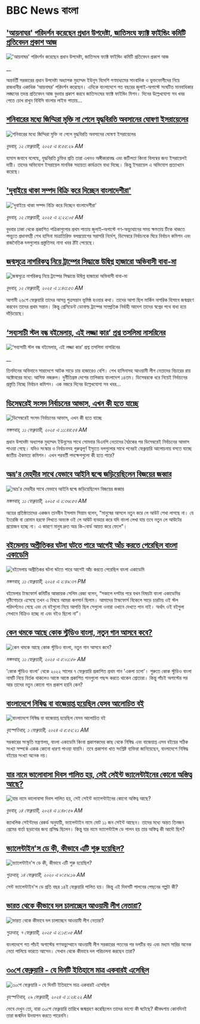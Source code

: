 # BBC News বাংলা## ['আয়নাঘর' পরিদর্শন করেছেন প্রধান উপদেষ্টা, জাতিসংঘ ফ্যাক্ট ফাইন্ডিং কমিটি প্রতিবেদন প্রকাশ আজ](https://www.bbc.co.uk/bengali/live/c1wexg52y37t?at_campaign=githubrss)!['আয়নাঘর' পরিদর্শন করেছেন প্রধান উপদেষ্টা, জাতিসংঘ ফ্যাক্ট ফাইন্ডিং কমিটি প্রতিবেদন প্রকাশ আজ](https://ichef.bbci.co.uk/ace/standard/240/cpsprodpb/6520/live/dda1b750-e916-11ef-a319-fb4e7360c4ec.jpg)__অন্তর্বর্তী সরকারের প্রধান উপদেষ্টা অধ্যাপক মুহাম্মদ ইউনূস বিদেশি গণমাধ্যমের সাংবাদিক ও ভুক্তভোগীদের নিয়ে রাজধানীর একাধিক ‘আয়নাঘর’ পরিদর্শন করেছেন। এদিকে বাংলাদেশে গত বছরের জুলাই-অগাস্টে সংঘটিত মানবাধিকার লঙ্ঘনের তদন্ত প্রতিবেদন আজ বুধবার প্রকাশ করবে জাতিসংঘের ফ্যাক্ট ফাইন্ডিং মিশন। দিনের উল্লেখযোগ্য সব খবর পেতে চোখ রাখুন বিবিসি বাংলার লাইভ পাতায়...## [শনিবারের মধ্যে জিম্মিরা মুক্তি না পেলে যুদ্ধবিরতি অবসানের ঘোষণা ইসরায়েলের](https://www.bbc.com/bengali/articles/c5yv70491y0o?at_campaign=githubrss)![শনিবারের মধ্যে জিম্মিরা মুক্তি না পেলে যুদ্ধবিরতি অবসানের ঘোষণা ইসরায়েলের](https://ichef.bbci.co.uk/ace/standard/240/cpsprodpb/d9d4/live/8ab4bb30-e8f0-11ef-bd1b-d536627785f2.jpg)_বুধবার, ১২ ফেব্রুয়ারী, ২০২৫ এ ৪:৫৫:২৯ AM_হামাস জবাবে বলেছে, যুদ্ধবিরতি চুক্তির প্রতি তারা এখনও অঙ্গীকারাবদ্ধ এবং জটিলতা কিংবা বিলম্বের জন্য ইসরায়েলই দায়ী। তাদের অভিযোগ ইসরায়েল মানবিক সহায়তা কার্যক্রমে বাধা দিচ্ছে। কিন্তু ইসরায়েল এ অভিযোগ প্রত্যাখ্যান করেছে।## ['দুবাইয়ে থাকা সম্পদ বিক্রি করে দিচ্ছেন বাংলাদেশীরা'](https://www.bbc.com/bengali/articles/cy5kzek6792o?at_campaign=githubrss)!['দুবাইয়ে থাকা সম্পদ বিক্রি করে দিচ্ছেন বাংলাদেশীরা'](https://ichef.bbci.co.uk/ace/standard/240/cpsprodpb/3f08/live/aae7cc00-e8e4-11ef-bd14-158ff4dbd2a7.jpg)_বুধবার, ১২ ফেব্রুয়ারী, ২০২৫ এ ২:২২:০৫ AM_বুধবার ঢাকা থেকে প্রকাশিত পত্রিকাগুলোর প্রথম পাতায় জুলাই–অগাস্টে গণ-অভ্যুত্থানের সময় ক্ষমতায় টিকে থাকতে পদচ্যুত প্রধানমন্ত্রী শেখ হাসিনা মাত্রাতিরিক্ত বলপ্রয়োগের সরাসরি নির্দেশ, ডিসেম্বরে নির্বাচনকে ঘিরে নির্বাচন কমিশন এবং রাজনৈতিক দলগুলোর প্রস্তুতিসহ নানা খবর ঠাঁই পেয়েছে।## [জন্মসূত্রে নাগরিকত্ব নিয়ে ট্রাম্পের সিদ্ধান্তে উদ্বিগ্ন হাজারো অভিবাসী বাবা-মা](https://www.bbc.com/bengali/articles/cd649683pzdo?at_campaign=githubrss)![জন্মসূত্রে নাগরিকত্ব নিয়ে ট্রাম্পের সিদ্ধান্তে উদ্বিগ্ন হাজারো অভিবাসী বাবা-মা](https://ichef.bbci.co.uk/ace/standard/240/cpsprodpb/f284/live/4a2c4f50-e86a-11ef-a819-277e390a7a08.jpg)_বুধবার, ১২ ফেব্রুয়ারী, ২০২৫ এ ১:৪৩:৫৩ AM_আগামী ২৬শে ফেব্রুয়ারি তাদের আসন্ন পুত্রসন্তান ভূমিষ্ঠ হওয়ার কথা। তাদের আশা ছিল মার্কিন নাগরিক হিসাবে জন্মগ্রহণ করবেন তাদের প্রথম সন্তান। কিন্তু প্রেসিডেন্ট ডোনাল্ড ট্রাম্পের সাম্প্রতিক নির্বাহী আদেশ তাদের স্বপ্নের পথে বাধা হয়ে দাঁড়িয়েছে।## [‘সব্যসাচী স্টল বন্ধ বইমেলায়, এই লজ্জা কার’ প্রশ্ন তসলিমা নাসরিনের](https://www.bbc.co.uk/bengali/live/ce8yklxnn1dt?at_campaign=githubrss)![‘সব্যসাচী স্টল বন্ধ বইমেলায়, এই লজ্জা কার’ প্রশ্ন তসলিমা নাসরিনের](https://ichef.bbci.co.uk/ace/standard/240/cpsprodpb/69ef/live/071f8570-e887-11ef-a819-277e390a7a08.jpg)__তিনদিনের অভিযানে সারাদেশে আটক সাড়ে চার হাজারেও বেশি। শেখ হাসিনাসহ আওয়ামী লীগ নেতাদের বিচারের রায় অক্টোবরের মধ্যে: আসিফ নজরুল। দুর্নীতিগ্রস্ত দেশের তালিকায় বাংলাদেশ ১৪তম। ডিসেম্বরকে ধরে নিয়েই নির্বাচনের প্রস্তুতি নিচ্ছে নির্বাচন কমিশন। এক নজরে দিনের উল্লেখযোগ্য সব খবর...## [ডিসেম্বরেই সংসদ নির্বাচনের আভাস, এখন কী হতে যাচ্ছে](https://www.bbc.com/bengali/articles/cj91d92p2epo?at_campaign=githubrss)![ডিসেম্বরেই সংসদ নির্বাচনের আভাস, এখন কী হতে যাচ্ছে](https://ichef.bbci.co.uk/ace/standard/240/cpsprodpb/7e6e/live/485c3950-e861-11ef-a819-277e390a7a08.jpg)_মঙ্গলবার, ১১ ফেব্রুয়ারী, ২০২৫ এ ১১:৪৪:৫৪ AM_প্রধান উপদেষ্টা অধ্যাপক মুহাম্মদ ইউনূসের সাথে সোমবার বিএনপি নেতাদের বৈঠকের পর ডিসেম্বরেই নির্বাচনের আভাস পাওয়া গেছে। যদিও সংস্কার ও নির্বাচনসহ গুরুত্বপূর্ণ ইস্যুতে দলগুলোর সাথে পনেরই ফেব্রুয়ারি আলোচনায় বসতে যাচ্ছে জাতীয় ঐকমত্য কমিশন। এখন পরবর্তী পদক্ষেপগুলো কী হতে পারে?## [অভ্র'র মেহদীর সাথে যেভাবে আইনি দ্বন্দ্বে জড়িয়েছিলেন বিজয়ের জব্বার](https://www.bbc.com/bengali/articles/czj3lex7p1ko?at_campaign=githubrss)![অভ্র'র মেহদীর সাথে যেভাবে আইনি দ্বন্দ্বে জড়িয়েছিলেন বিজয়ের জব্বার](https://ichef.bbci.co.uk/ace/standard/240/cpsprodpb/dee2/live/4713d970-e822-11ef-a819-277e390a7a08.jpg)_মঙ্গলবার, ১১ ফেব্রুয়ারী, ২০২৫ এ ২:৩৬:৫৩ AM_অভ্রের প্রতিষ্ঠাতাদের একজন তানবীন ইসলাম সিয়াম বলেন, "মানুষের আসলে নতুন করে লে আউট শেখা লাগছে না। যে ইংরেজি বা রোমান হরফে লিখতে অভ্যস্ত ওই লে আউট ব্যবহার করে যদি বাংলা লেখা যায় তবে নতুন লে আউটের প্রয়োজন হচ্ছে না। এ কারণে মানুষ দ্রুত অভ্র কি-বোর্ড আয়ত্ত করে ফেলে"।## [বইমেলায় অপ্রীতিকর ঘটনা ঘটতে পারে আগেই আঁচ করতে পেরেছিল বাংলা একাডেমি](https://www.bbc.com/bengali/articles/c78wgp67829o?at_campaign=githubrss)![বইমেলায় অপ্রীতিকর ঘটনা ঘটতে পারে আগেই আঁচ করতে পেরেছিল বাংলা একাডেমি](https://ichef.bbci.co.uk/ace/standard/240/cpsprodpb/3771/live/b3ea8f90-e87b-11ef-bd1b-d536627785f2.jpg)_মঙ্গলবার, ১১ ফেব্রুয়ারী, ২০২৫ এ ২:৪৯:৩৭ PM_বইমেলার টাস্কফোর্স কমিটির আহ্বায়ক সেলিম রেজা বলেন, “সকালে দশটার পরে যখন বিষয়টা বাংলা একাডেমির দৃষ্টিগোচরে এসেছে তখন এ বিষয়ে আমরা কনসার্ন ছিলাম। আমাদের টাস্কফোর্স বিকেলে সাড়ে চারটায় ওই স্টল পরিদর্শনেও গেছে এবং যে বইগুলো নিয়ে আপত্তি ছিল সেগুলো ওনারা ওখানে দেখতে পান নাই। অর্থাৎ ওই বইগুলা সেখানে বিক্রিও হচ্ছে না এবং বইও ছিলো না”।## [কেন থমকে আছে কোক স্টুডিও বাংলা, নতুন গান আসবে কবে?](https://www.bbc.com/bengali/articles/c93q6en9dw3o?at_campaign=githubrss)![কেন থমকে আছে কোক স্টুডিও বাংলা, নতুন গান আসবে কবে?](https://ichef.bbci.co.uk/ace/standard/240/cpsprodpb/7e5d/live/1b55c080-e54a-11ef-ac06-c704ef511fd5.jpg)_মঙ্গলবার, ১১ ফেব্রুয়ারী, ২০২৫ এ ৫:০১:৫৮ AM_'কোক স্টুডিও বাংলা' থেকে ২০২২ সালের ৭ ফেব্রুয়ারি প্রকাশিত প্রথম গান 'একলা চলো'। শুরুতে কোক স্টুডিও বাংলা নামটি নিয়ে বির্তক থাকলেও আস্তে আস্তে প্রকাশিত গানগুলো পছন্দ করতে থাকেন শ্রোতারা। কিন্তু পাঁচই অগাস্টের পর আর তাদের নতুন কোনো গান প্রকাশ হয়নি কেন?## [বাংলাদেশে নিষিদ্ধ বা বাজেয়াপ্ত হয়েছিল যেসব আলোচিত বই](https://www.bbc.com/bengali/articles/cv2l3d4p3d1o?at_campaign=githubrss)![বাংলাদেশে নিষিদ্ধ বা বাজেয়াপ্ত হয়েছিল যেসব আলোচিত বই](https://ichef.bbci.co.uk/ace/standard/240/cpsprodpb/274e/live/e13c45e0-b92b-11ee-ace0-c35c1b4f6d82.jpg)_বৃহস্পতিবার, ১ ফেব্রুয়ারী, ২০২৪ এ ৫:৫২:২১ AM_সরকারের সংস্কৃতি মন্ত্রণালয়, বাংলা একাডেমি কিংবা প্রকাশকদের কাছ থেকে নিষিদ্ধ এবং বাজেয়াপ্ত এসব বইয়ের সঠিক সংখ্যা সম্পর্কে একক কোনো ধারণা পাওয়া যায়নি। তবে প্রকাশনা খাত সংশ্লিষ্ট ব্যক্তিরা জানিয়েছেন, বাংলাদেশে নিষিদ্ধ বইয়ের সংখ্যা অনেক নয়।## [যার নামে ভালোবাসা দিবস পালিত হয়, সেই সেইন্ট ভ্যালেন্টাইনের কোনো অস্তিত্ব আছে?](https://www.bbc.com/bengali/articles/cek7y4x5zxyo?at_campaign=githubrss)![যার নামে ভালোবাসা দিবস পালিত হয়, সেই সেইন্ট ভ্যালেন্টাইনের কোনো অস্তিত্ব আছে?](https://ichef.bbci.co.uk/ace/standard/240/cpsprodpb/eba5/live/968acc00-ca7f-11ee-ace0-c35c1b4f6d82.jpg)_বুধবার, ১৪ ফেব্রুয়ারী, ২০২৪ এ ১:৪৮:৫৯ AM_ক্যাথলিক সেইন্টদের রেকর্ড অনুযায়ী, ভ্যালেন্টাইন নামে মোট ১১ জন সেইন্ট আছেন। তাদের মধ্যে অন্তত তিনজন প্রেমের বার্তা ছড়ানোর জন্য প্রসিদ্ধ ছিলেন। কিন্তু যার নামে ভ্যালেন্টাইন্স ডে পালন হয় তার অস্তিত্ব কী আদৌ ছিল?## [ভ্যালেন্টাইন'স ডে কী, কীভাবে এটি শুরু হয়েছিল?](https://www.bbc.com/bengali/news-51499093?at_campaign=githubrss)![ভ্যালেন্টাইন'স ডে কী, কীভাবে এটি শুরু হয়েছিল?](https://ichef.bbci.co.uk/ace/standard/240/cpsprodpb/17E99/production/_94254979_istock-504075546.jpg)_শুক্রবার, ১৪ ফেব্রুয়ারী, ২০২০ এ ৮:৫৯:১৬ AM_সেন্ট ভ্যালেন্টাইন'স ডে প্রতি বছর ১৪ই ফেব্রুয়ারি পালিত হয়। কিন্তু এই দিবসটি পালনের পেছনের গল্পটা কী?## [ভারত থেকে কীভাবে দল চালাচ্ছেন আওয়ামী লীগ নেতারা?](https://www.bbc.com/bengali/articles/c5yd5rlqqq0o?at_campaign=githubrss)![ভারত থেকে কীভাবে দল চালাচ্ছেন আওয়ামী লীগ নেতারা?](https://ichef.bbci.co.uk/ace/standard/240/cpsprodpb/8d5e/live/3642ed20-e2d2-11ef-bd1b-d536627785f2.jpg)_শুক্রবার, ৭ ফেব্রুয়ারী, ২০২৫ এ ২:১৫:০৫ AM_বাংলাদেশে গত পাঁচই অগাস্টের গণঅভ্যুথ্থানে আওয়ামী লীগ সরকারের পতনের পর দলটির বড় এবং মধ্যম সারির অনেক নেতা পালিয়ে ভারতে আসেন। সেখান থেকে কীভাবে দল পরিচালনা করছেন তারা?## [৩০শে ফেব্রুয়ারি - যে দিনটি ইতিহাসে মাত্র একবারই এসেছিল](https://www.bbc.com/bengali/articles/cz4d70ql8pgo?at_campaign=githubrss)![৩০শে ফেব্রুয়ারি - যে দিনটি ইতিহাসে মাত্র একবারই এসেছিল](https://ichef.bbci.co.uk/ace/standard/240/cpsprodpb/3925/live/5c43f020-d62e-11ee-8f28-259790e80bba.jpg)_বৃহস্পতিবার, ২৯ ফেব্রুয়ারী, ২০২৪ এ ১:২৪:২২ AM_ভেবে দেখুন তো, যারা ৩০শে ফেব্রুয়ারি তারিখে জন্মগ্রহণ করেছিলেন তাদের ভাগ্যে কী ঘটেছে? জীবদ্দশায় কোনদিনই তারা জন্মদিন উদযাপন করতে পারেননি।